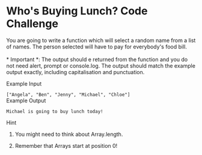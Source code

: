 <h1>Who's Buying Lunch? Code Challenge </h1>
You are going to write a function which will select a random name from a list of names. The person selected will have to pay for everybody's food bill.
<br><br>
* Important *: The output should e returned from the function and you do not need alert, prompt or console.log. The output should match the example output exactly, including capitalisation and punctuation.

Example Input

`["Angela", "Ben", "Jenny", "Michael", "Chloe"]` <br>
Example Output

`Michael is going to buy lunch today!`


Hint

1. You might need to think about Array.length.

2. Remember that Arrays start at position 0!
